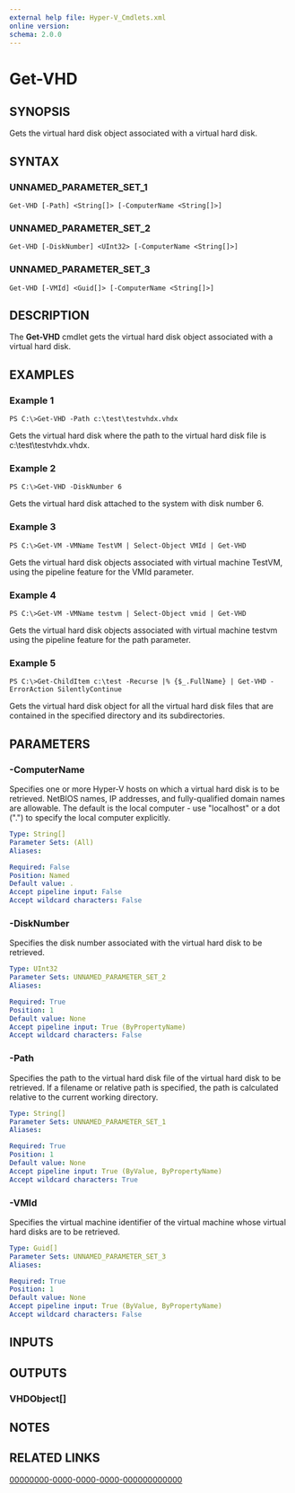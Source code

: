 ```yaml
---
external help file: Hyper-V_Cmdlets.xml
online version: 
schema: 2.0.0
---
```


# Get-VHD

## SYNOPSIS
Gets the virtual hard disk object associated with a virtual hard disk.

## SYNTAX

### UNNAMED_PARAMETER_SET_1
```
Get-VHD [-Path] <String[]> [-ComputerName <String[]>]
```

### UNNAMED_PARAMETER_SET_2
```
Get-VHD [-DiskNumber] <UInt32> [-ComputerName <String[]>]
```

### UNNAMED_PARAMETER_SET_3
```
Get-VHD [-VMId] <Guid[]> [-ComputerName <String[]>]
```

## DESCRIPTION
The **Get-VHD** cmdlet gets the virtual hard disk object associated with a virtual hard disk.

## EXAMPLES

### Example 1
```
PS C:\>Get-VHD -Path c:\test\testvhdx.vhdx
```

Gets the virtual hard disk where the path to the virtual hard disk file is c:\test\testvhdx.vhdx.

### Example 2
```
PS C:\>Get-VHD -DiskNumber 6
```

Gets the virtual hard disk attached to the system with disk number 6.

### Example 3
```
PS C:\>Get-VM -VMName TestVM | Select-Object VMId | Get-VHD
```

Gets the virtual hard disk objects associated with virtual machine TestVM, using the pipeline feature for the VMId parameter.

### Example 4
```
PS C:\>Get-VM -VMName testvm | Select-Object vmid | Get-VHD
```

Gets the virtual hard disk objects associated with virtual machine testvm using the pipeline feature for the path parameter.

### Example 5
```
PS C:\>Get-ChildItem c:\test -Recurse |% {$_.FullName} | Get-VHD -ErrorAction SilentlyContinue
```

Gets the virtual hard disk object for all the virtual hard disk files that are contained in the specified directory and its subdirectories.

## PARAMETERS

### -ComputerName
Specifies one or more Hyper-V hosts on which a virtual hard disk is to be retrieved.
NetBIOS names, IP addresses, and fully-qualified domain names are allowable.
The default is the local computer - use "localhost" or a dot (".") to specify the local computer explicitly.

```yaml
Type: String[]
Parameter Sets: (All)
Aliases: 

Required: False
Position: Named
Default value: .
Accept pipeline input: False
Accept wildcard characters: False
```

### -DiskNumber
Specifies the disk number associated with the virtual hard disk to be retrieved.

```yaml
Type: UInt32
Parameter Sets: UNNAMED_PARAMETER_SET_2
Aliases: 

Required: True
Position: 1
Default value: None
Accept pipeline input: True (ByPropertyName)
Accept wildcard characters: False
```

### -Path
Specifies the path to the virtual hard disk file of the virtual hard disk to be retrieved.
If a filename or relative path is specified, the path is calculated relative to the current working directory.

```yaml
Type: String[]
Parameter Sets: UNNAMED_PARAMETER_SET_1
Aliases: 

Required: True
Position: 1
Default value: None
Accept pipeline input: True (ByValue, ByPropertyName)
Accept wildcard characters: True
```

### -VMId
Specifies the virtual machine identifier of the virtual machine whose virtual hard disks are to be retrieved.

```yaml
Type: Guid[]
Parameter Sets: UNNAMED_PARAMETER_SET_3
Aliases: 

Required: True
Position: 1
Default value: None
Accept pipeline input: True (ByValue, ByPropertyName)
Accept wildcard characters: False
```

## INPUTS

## OUTPUTS

### VHDObject[]

## NOTES

## RELATED LINKS

[00000000-0000-0000-0000-000000000000](00000000-0000-0000-0000-000000000000)

